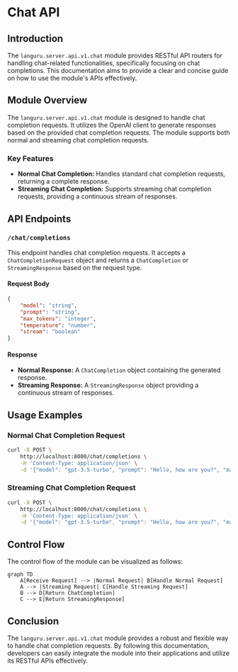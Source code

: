 # Chat API

## Introduction

The `languru.server.api.v1.chat` module provides RESTful API routers for handling chat-related functionalities, specifically focusing on chat completions. This documentation aims to provide a clear and concise guide on how to use the module's APIs effectively.

## Module Overview

The `languru.server.api.v1.chat` module is designed to handle chat completion requests. It utilizes the OpenAI client to generate responses based on the provided chat completion requests. The module supports both normal and streaming chat completion requests.

### Key Features

- **Normal Chat Completion:** Handles standard chat completion requests, returning a complete response.
- **Streaming Chat Completion:** Supports streaming chat completion requests, providing a continuous stream of responses.

## API Endpoints

### `/chat/completions`

This endpoint handles chat completion requests. It accepts a `ChatCompletionRequest` object and returns a `ChatCompletion` or `StreamingResponse` based on the request type.

#### Request Body

```json
{
    "model": "string",
    "prompt": "string",
    "max_tokens": "integer",
    "temperature": "number",
    "stream": "boolean"
}
```

#### Response

- **Normal Response:** A `ChatCompletion` object containing the generated response.
- **Streaming Response:** A `StreamingResponse` object providing a continuous stream of responses.

## Usage Examples

### Normal Chat Completion Request

```bash
curl -X POST \
    http://localhost:8000/chat/completions \
    -H 'Content-Type: application/json' \
    -d '{"model": "gpt-3.5-turbo", "prompt": "Hello, how are you?", "max_tokens": 100, "temperature": 0.7, "stream": false}'
```

### Streaming Chat Completion Request

```bash
curl -X POST \
    http://localhost:8000/chat/completions \
    -H 'Content-Type: application/json' \
    -d '{"model": "gpt-3.5-turbo", "prompt": "Hello, how are you?", "max_tokens": 100, "temperature": 0.7, "stream": true}'
```

## Control Flow

The control flow of the module can be visualized as follows:

```mermaid
graph TD
    A[Receive Request] --> |Normal Request| B[Handle Normal Request]
    A --> |Streaming Request| C[Handle Streaming Request]
    B --> D[Return ChatCompletion]
    C --> E[Return StreamingResponse]
```

## Conclusion

The `languru.server.api.v1.chat` module provides a robust and flexible way to handle chat completion requests. By following this documentation, developers can easily integrate the module into their applications and utilize its RESTful APIs effectively.
